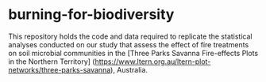 # burning-for-biodiversity
This repository holds the code and data required to replicate the statistical analyses conducted on our study that assess the effect of fire treatments on soil microbial communities in the [Three Parks Savanna Fire-effects Plots in the Northern Territory] (https://www.ltern.org.au/ltern-plot-networks/three-parks-savanna), Australia.
